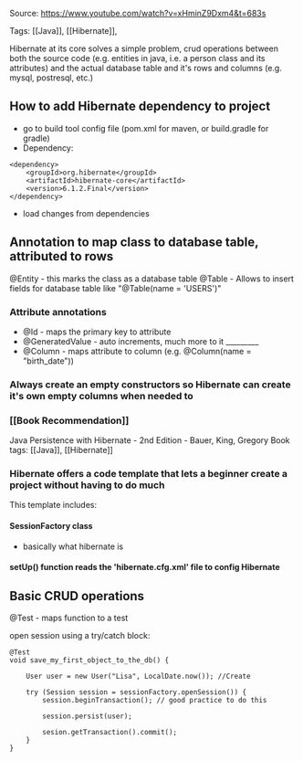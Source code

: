 Source: https://www.youtube.com/watch?v=xHminZ9Dxm4&t=683s

Tags: [[Java]], [[Hibernate]], 

Hibernate at its core solves a simple problem, crud operations between both the source code (e.g. entities in java, i.e. a person class and its attributes) and the actual database table and it's rows and columns (e.g. mysql, postresql, etc.) 


## How to add Hibernate dependency to project 

- go to build tool config file (pom.xml for maven, or build.gradle for gradle)
- Dependency:

```
<dependency>
	<groupId>org.hibernate</groupId>
	<artifactId>hibernate-core</artifactId>
	<version>6.1.2.Final</version>
</dependency>

```

- load changes from dependencies


## Annotation to map class to database table, attributed to rows 

@Entity - this marks the class as a database table 
@Table - Allows to insert fields for database table like "@Table(name = 'USERS')"


### Attribute annotations
- @Id - maps the primary key to attribute
- @GeneratedValue - auto increments, much more to it _________
- @Column - maps attribute to column (e.g. @Column(name = "birth_date"))


### Always create an empty constructors so Hibernate can create it's own empty columns when needed to

### [[Book Recommendation]]   
Java Persistence with Hibernate - 2nd Edition - Bauer, King, Gregory
Book tags: [[Java]], [[Hibernate]] 


### Hibernate offers a code template that lets a beginner create a project without having to do much

This template includes: 
#### SessionFactory class
- basically what hibernate is
#### setUp() function reads the 'hibernate.cfg.xml' file to config Hibernate


## Basic CRUD operations 

@Test - maps function to a test 

open session using a try/catch block:

```
@Test
void save_my_first_object_to_the_db() {

	User user = new User("Lisa", LocalDate.now()); //Create 

	try (Session session = sessionFactory.openSession()) {
		session.beginTransaction(); // good practice to do this 

		session.persist(user);

		sesion.getTransaction().commit();
	}
}
```